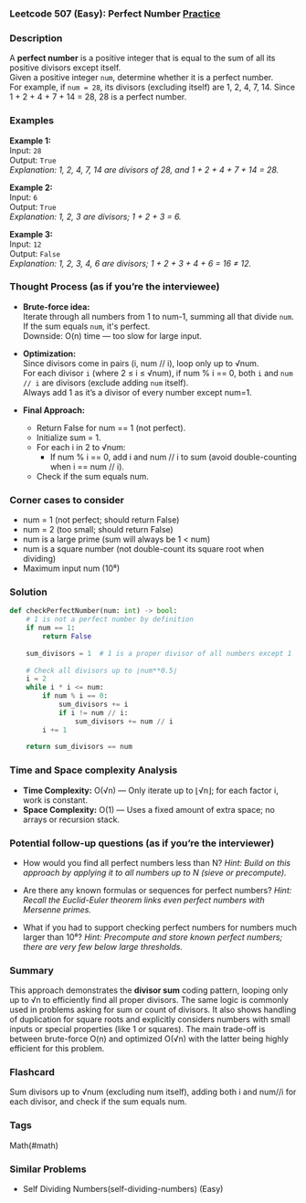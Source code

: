 ### Leetcode 507 (Easy): Perfect Number [Practice](https://leetcode.com/problems/perfect-number)

### Description  
A **perfect number** is a positive integer that is equal to the sum of all its positive divisors except itself.  
Given a positive integer `num`, determine whether it is a perfect number.  
For example, if `num = 28`, its divisors (excluding itself) are 1, 2, 4, 7, 14. Since 1 + 2 + 4 + 7 + 14 = 28, 28 is a perfect number.

### Examples  

**Example 1:**  
Input: `28`  
Output: `True`  
*Explanation: 1, 2, 4, 7, 14 are divisors of 28, and 1 + 2 + 4 + 7 + 14 = 28.*

**Example 2:**  
Input: `6`  
Output: `True`  
*Explanation: 1, 2, 3 are divisors; 1 + 2 + 3 = 6.*

**Example 3:**  
Input: `12`  
Output: `False`  
*Explanation: 1, 2, 3, 4, 6 are divisors; 1 + 2 + 3 + 4 + 6 = 16 ≠ 12.*

### Thought Process (as if you’re the interviewee)  
- **Brute-force idea:**  
  Iterate through all numbers from 1 to num-1, summing all that divide `num`. If the sum equals `num`, it's perfect.  
  Downside: O(n) time — too slow for large input.

- **Optimization:**  
  Since divisors come in pairs (i, num // i), loop only up to √num.  
  For each divisor `i` (where 2 ≤ i ≤ √num), if num % i == 0, both `i` and `num // i` are divisors (exclude adding `num` itself).  
  Always add 1 as it’s a divisor of every number except num=1.

- **Final Approach:**  
  - Return False for num == 1 (not perfect).
  - Initialize sum = 1.
  - For each i in 2 to √num:  
    - If num % i == 0, add i and num // i to sum (avoid double-counting when i == num // i).
  - Check if the sum equals num.

### Corner cases to consider  
- num = 1 (not perfect; should return False)
- num = 2 (too small; should return False)
- num is a large prime (sum will always be 1 < num)
- num is a square number (not double-count its square root when dividing)
- Maximum input num (10⁸)

### Solution

```python
def checkPerfectNumber(num: int) -> bool:
    # 1 is not a perfect number by definition
    if num == 1:
        return False
    
    sum_divisors = 1  # 1 is a proper divisor of all numbers except 1
    
    # Check all divisors up to ⌊num**0.5⌋
    i = 2
    while i * i <= num:
        if num % i == 0:
            sum_divisors += i
            if i != num // i:
                sum_divisors += num // i
        i += 1
    
    return sum_divisors == num
```

### Time and Space complexity Analysis  

- **Time Complexity:** O(√n) — Only iterate up to ⌊√n⌋; for each factor i, work is constant.
- **Space Complexity:** O(1) — Uses a fixed amount of extra space; no arrays or recursion stack.

### Potential follow-up questions (as if you’re the interviewer)  

- How would you find all perfect numbers less than N?
  *Hint: Build on this approach by applying it to all numbers up to N (sieve or precompute).*

- Are there any known formulas or sequences for perfect numbers?
  *Hint: Recall the Euclid-Euler theorem links even perfect numbers with Mersenne primes.*

- What if you had to support checking perfect numbers for numbers much larger than 10⁸?
  *Hint: Precompute and store known perfect numbers; there are very few below large thresholds.*

### Summary
This approach demonstrates the **divisor sum** coding pattern, looping only up to √n to efficiently find all proper divisors. The same logic is commonly used in problems asking for sum or count of divisors. It also shows handling of duplication for square roots and explicitly considers numbers with small inputs or special properties (like 1 or squares). The main trade-off is between brute-force O(n) and optimized O(√n) with the latter being highly efficient for this problem.


### Flashcard
Sum divisors up to √num (excluding num itself), adding both i and num//i for each divisor, and check if the sum equals num.

### Tags
Math(#math)

### Similar Problems
- Self Dividing Numbers(self-dividing-numbers) (Easy)